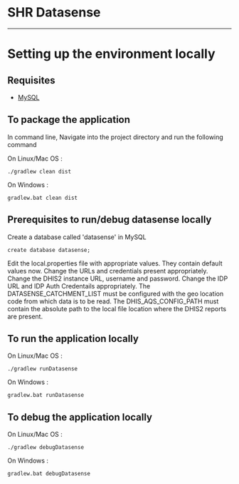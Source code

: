 # SHR Datasense
---------------
# Setting up the environment locally

Requisites
------------
* [MySQL](https://www.mysql.com/downloads/)

To package the application
---------------------------
In command line, Navigate into the project directory and run the following command

On Linux/Mac OS :
```
./gradlew clean dist
```
On Windows :
```
gradlew.bat clean dist
```

Prerequisites to run/debug datasense locally
--------------------------------------------
Create a database called 'datasense' in MySQL
```
create database datasense;
```

Edit the local.properties file with appropriate values. They contain default values now. 
Change the URLs and credentials present appropriately.
Change the DHIS2 instance URL, username and password.
Change the IDP URL and IDP Auth Credentails appropriately.
The DATASENSE_CATCHMENT_LIST must be configured with the geo location code from which data is to be read.
The DHIS_AQS_CONFIG_PATH must contain the absolute path to the local file location where the DHIS2 reports are present.

To run the application locally
------------------------------
On Linux/Mac OS :
```
./gradlew runDatasense
```
On Windows :
```
gradlew.bat runDatasense
```

To debug the application locally
------------------------------
On Linux/Mac OS :
```
./gradlew debugDatasense
```
On Windows :
```
gradlew.bat debugDatasense
```
